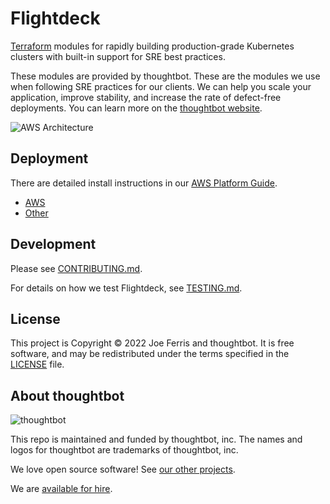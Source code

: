 # Flightdeck

[Terraform] modules for rapidly building production-grade Kubernetes clusters
with built-in support for SRE best practices.

These modules are provided by thoughtbot. These are the modules we use when
following SRE practices for our clients. We can help you scale your application,
improve stability, and increase the rate of defect-free deployments. You can
learn more on the [thoughtbot website].

[thoughtbot website]: https://thoughtbot.com/services/site-reliability

![AWS Architecture](./docs/aws-modules.png)

[terraform]: https://www.terraform.io/

## Deployment

There are detailed install instructions in our [AWS Platform Guide].

- [AWS](./aws/README.md)
- [Other](./platform/README.md)

[AWS Platform Guide]: https://thoughtbot.atlassian.net/wiki/spaces/APG/pages/11304961/Provision+Platform+Resources

## Development

Please see [CONTRIBUTING.md](./CONTRIBUTING.md).

For details on how we test Flightdeck, see [TESTING.md](./TESTING.md).

## License

This project is Copyright © 2022 Joe Ferris and thoughtbot. It is free
software, and may be redistributed under the terms specified in the [LICENSE]
file.

[license]: ./LICENSE

<!-- START /templates/footer.md -->
## About thoughtbot

![thoughtbot](https://thoughtbot.com/thoughtbot-logo-for-readmes.svg)

This repo is maintained and funded by thoughtbot, inc.
The names and logos for thoughtbot are trademarks of thoughtbot, inc.

We love open source software!
See [our other projects][community].

We are [available for hire][hire].

[community]: https://thoughtbot.com/community?utm_source=github
[hire]: https://thoughtbot.com/hire-us?utm_source=github


<!-- END /templates/footer.md -->
